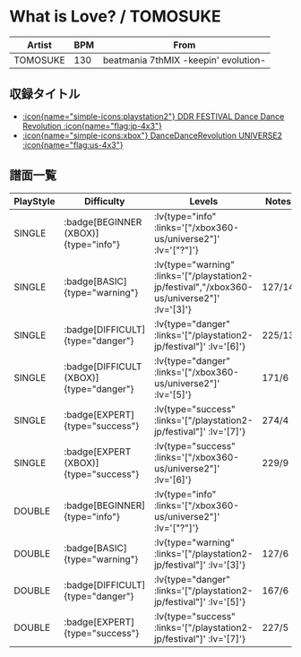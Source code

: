 # What is Love? / TOMOSUKE

|Artist|BPM|From|
|------|---|----|
|TOMOSUKE|130|beatmania 7thMIX -keepin' evolution-|

## 収録タイトル

- [ :icon{name="simple-icons:playstation2"} DDR FESTIVAL Dance Dance Revolution :icon{name="flag:jp-4x3"} ](/playstation2-jp/festival)
- [ :icon{name="simple-icons:xbox"} DanceDanceRevolution UNIVERSE2 :icon{name="flag:us-4x3"} ](/xbox360-us/universe2)

## 譜面一覧

|PlayStyle|Difficulty|Levels|Notes|Movie|
|---------|----------|------|-----|-----|
|SINGLE| :badge[BEGINNER (XBOX)]{type="info"} | :lv{type="info" :links='["/xbox360-us/universe2"]' :lv='["?"]'} |||
|SINGLE| :badge[BASIC]{type="warning"} | :lv{type="warning" :links='["/playstation2-jp/festival","/xbox360-us/universe2"]' :lv='[3]'} |127/14||
|SINGLE| :badge[DIFFICULT]{type="danger"} | :lv{type="danger" :links='["/playstation2-jp/festival"]' :lv='[6]'} |225/13||
|SINGLE| :badge[DIFFICULT (XBOX)]{type="danger"} | :lv{type="danger" :links='["/xbox360-us/universe2"]' :lv='[5]'} |171/6||
|SINGLE| :badge[EXPERT]{type="success"} | :lv{type="success" :links='["/playstation2-jp/festival"]' :lv='[7]'} |274/4||
|SINGLE| :badge[EXPERT (XBOX)]{type="success"} | :lv{type="success" :links='["/xbox360-us/universe2"]' :lv='[6]'} |229/9||
|DOUBLE| :badge[BEGINNER]{type="info"} | :lv{type="info" :links='["/xbox360-us/universe2"]' :lv='["?"]'} |||
|DOUBLE| :badge[BASIC]{type="warning"} | :lv{type="warning" :links='["/playstation2-jp/festival"]' :lv='[3]'} |127/6||
|DOUBLE| :badge[DIFFICULT]{type="danger"} | :lv{type="danger" :links='["/playstation2-jp/festival"]' :lv='[5]'} |167/6||
|DOUBLE| :badge[EXPERT]{type="success"} | :lv{type="success" :links='["/playstation2-jp/festival"]' :lv='[7]'} |227/5||
